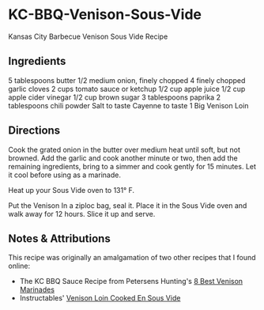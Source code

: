 # KC-BBQ-Venison-Sous-Vide
Kansas City Barbecue Venison Sous Vide Recipe

## Ingredients

5 tablespoons butter
1/2 medium onion, finely chopped
4 finely chopped garlic cloves
2 cups tomato sauce or ketchup
1/2 cup apple juice
1/2 cup apple cider vinegar
1/2 cup brown sugar
3 tablespoons paprika
2 tablespoons chili powder
Salt to taste
Cayenne to taste
1 Big Venison Loin

## Directions

Cook the grated onion in the butter over medium heat until soft, but not browned. Add the garlic and cook another minute or two, then add the remaining ingredients, bring to a simmer and cook gently for 15 minutes. Let it cool before using as a marinade.

Heat up your Sous Vide oven to 131° F. 

Put the Venison In a ziploc bag, seal it. Place it in the Sous Vide oven and walk away for 12 hours. Slice it up and serve.

## Notes & Attributions
This recipe was originally an amalgamation of two other recipes that I found online:

* The KC BBQ Sauce Recipe from Petersens Hunting's [8 Best Venison Marinades](http://www.petersenshunting.com/featured/8-best-venison-marinades/)
* Instructables' [Venison Loin Cooked En Sous Vide](http://www.instructables.com/id/Venison-Loin-Cooked-En-Sous-Vide/)
